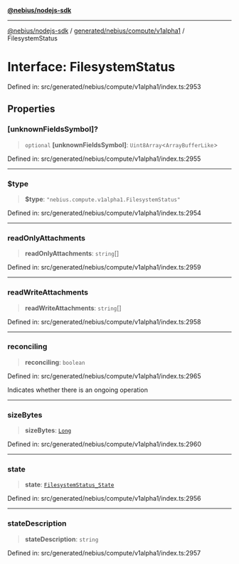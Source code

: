 [**@nebius/nodejs-sdk**](../../../../../README.md)

***

[@nebius/nodejs-sdk](../../../../../README.md) / [generated/nebius/compute/v1alpha1](../README.md) / FilesystemStatus

# Interface: FilesystemStatus

Defined in: src/generated/nebius/compute/v1alpha1/index.ts:2953

## Properties

### \[unknownFieldsSymbol\]?

> `optional` **\[unknownFieldsSymbol\]**: `Uint8Array`\<`ArrayBufferLike`\>

Defined in: src/generated/nebius/compute/v1alpha1/index.ts:2955

***

### $type

> **$type**: `"nebius.compute.v1alpha1.FilesystemStatus"`

Defined in: src/generated/nebius/compute/v1alpha1/index.ts:2954

***

### readOnlyAttachments

> **readOnlyAttachments**: `string`[]

Defined in: src/generated/nebius/compute/v1alpha1/index.ts:2959

***

### readWriteAttachments

> **readWriteAttachments**: `string`[]

Defined in: src/generated/nebius/compute/v1alpha1/index.ts:2958

***

### reconciling

> **reconciling**: `boolean`

Defined in: src/generated/nebius/compute/v1alpha1/index.ts:2965

Indicates whether there is an ongoing operation

***

### sizeBytes

> **sizeBytes**: [`Long`](../../../../../runtime/protos/core/classes/Long.md)

Defined in: src/generated/nebius/compute/v1alpha1/index.ts:2960

***

### state

> **state**: [`FilesystemStatus_State`](../type-aliases/FilesystemStatus_State.md)

Defined in: src/generated/nebius/compute/v1alpha1/index.ts:2956

***

### stateDescription

> **stateDescription**: `string`

Defined in: src/generated/nebius/compute/v1alpha1/index.ts:2957
